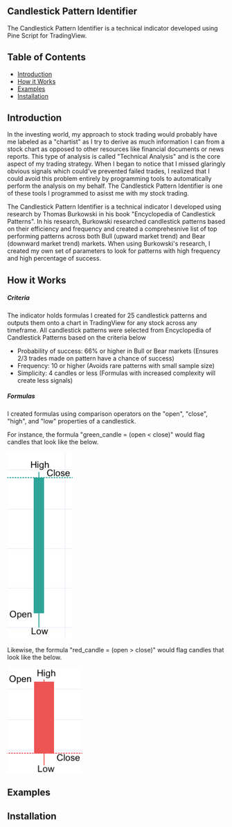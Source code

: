 ## Candlestick Pattern Identifier 

The Candlestick Pattern Identifier is a technical indicator developed using Pine Script for TradingView. 

## Table of Contents

- [Introduction](#introduction)
- [How it Works](#features)
- [Examples](#feedback)
- [Installation](#Installation)

## Introduction 

In the investing world, my approach to stock trading would probably have me labeled as a "chartist" as I try to derive as much information I can from a 
stock chart as opposed to other resources like financial documents or news reports. This type of analysis is called "Technical Analysis" and is the core
aspect of my trading strategy. When I began to notice that I missed glaringly obvious signals which could've prevented failed trades, I realized that I 
could avoid this problem entirely by programming tools to automatically perform the analysis on my behalf. The Candlestick Pattern Identifier is 
one of these tools I programmed to asisst me with my stock trading. 

The Candlestick Pattern Identifier is a technical indicator I developed using research by Thomas Burkowski in his book "Encyclopedia of Candlestick Patterns".
In his research, Burkowski researched candlestick patterns based on their efficiency and frequency and created a comprehesnive list of top performing patterns 
across both Bull (upward market trend) and Bear (downward market trend) markets. When using Burkowski's research, I created my own set of parameters to look for
patterns with high frequency and high percentage of success. 

## How it Works 

##### Criteria 

The indicator holds formulas I created for 25 candlestick patterns and outputs them onto a chart in TradingView for any stock across any timeframe.
All candlestick patterns were selected from Encyclopedia of Candlestick Patterns based on the criteria below 

- Probability of success: 66% or higher in Bull or Bear markets (Ensures 2/3 trades made on pattern have a chance of success)
- Frequency: 10 or higher (Avoids rare patterns with small sample size)
- Simplicity: 4 candles or less (Formulas with increased complexity will create less signals)

##### Formulas

I created formulas using comparison operators on the "open", "close", "high", and "low" properties of a candlestick. 

For instance, the formula "green_candle = (open < close)" would flag candles that look like the below. 

![Alt text](/images/greencandle.png) 

Likewise, the formula "red_candle = (open > close)" would flag candles that look like the below. 

![Alt text](/images/redcandle.png)

## Examples 

## Installation 
